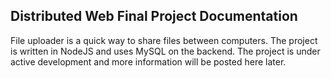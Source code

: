 ## Distributed Web Final Project Documentation

File uploader is a quick way to share files between computers. The project is written in NodeJS and uses MySQL on the backend. The project is under active development and more information will be posted here later. 


